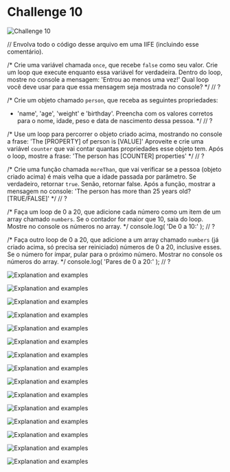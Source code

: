# Challenge 10

![Challenge 10]()


// Envolva todo o código desse arquivo em uma IIFE (incluindo esse comentário).

/*
Crie uma variável chamada `once`, que recebe `false` como seu valor.
Crie um loop que execute enquanto essa variável for verdadeira. Dentro do
loop, mostre no console a mensagem:
'Entrou ao menos uma vez!'
Qual loop você deve usar para que essa mensagem seja mostrada no console?
*/
// ?

/*
Crie um objeto chamado `person`, que receba as seguintes propriedades:
- 'name', 'age', 'weight' e 'birthday'. Preencha com os valores corretos
para o nome, idade, peso e data de nascimento dessa pessoa.
*/
// ?

/*
Use um loop para percorrer o objeto criado acima, mostrando no console
a frase:
'The [PROPERTY] of person is [VALUE]'
Aproveite e crie uma variável `counter` que vai contar quantas propriedades
esse objeto tem.
Após o loop, mostre a frase:
'The person has [COUNTER] properties'
*/
// ?

/*
Crie uma função chamada `moreThan`, que vai verificar se a pessoa (objeto
criado acima) é mais velha que a idade passada por parâmetro.
Se verdadeiro, retornar `true`. Senão, retornar false.
Após a função, mostrar a mensagem no console:
'The person has more than 25 years old? [TRUE/FALSE]'
*/
// ?

/*
Faça um loop de 0 a 20, que adicione cada número como um item de um
array chamado `numbers`. Se o contador for maior que 10, saia do loop.
Mostre no console os números no array.
*/
console.log( 'De 0 a 10:' );
// ?

/*
Faça outro loop de 0 a 20, que adicione a um array chamado `numbers` (já
criado acima, só precisa ser reiniciado) números de 0 a 20, inclusive
esses. Se o número for ímpar, pular para o próximo número.
Mostrar no console os números do array.
*/
console.log( 'Pares de 0 a 20:' );
// ?

![Explanation and examples]()

![Explanation and examples]()

![Explanation and examples]()

![Explanation and examples]()

![Explanation and examples]()

![Explanation and examples]()

![Explanation and examples]()

![Explanation and examples]()

![Explanation and examples]()

![Explanation and examples]()

![Explanation and examples]()

![Explanation and examples]()

![Explanation and examples]()

![Explanation and examples]()

![Explanation and examples]()